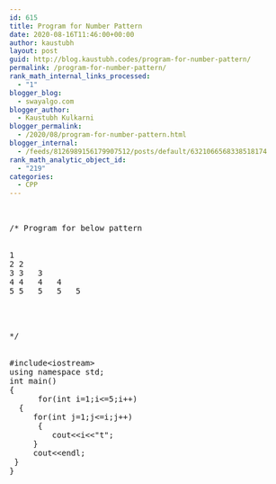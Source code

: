 ```yaml
---
id: 615
title: Program for Number Pattern
date: 2020-08-16T11:46:00+00:00
author: kaustubh
layout: post
guid: http://blog.kaustubh.codes/program-for-number-pattern/
permalink: /program-for-number-pattern/
rank_math_internal_links_processed:
  - "1"
blogger_blog:
  - swayalgo.com
blogger_author:
  - Kaustubh Kulkarni
blogger_permalink:
  - /2020/08/program-for-number-pattern.html
blogger_internal:
  - /feeds/8126989156179907512/posts/default/6321066568338518174
rank_math_analytic_object_id:
  - "219"
categories:
  - CPP
---
```

<pre><br /><br />/* Program for below pattern <br /><br /><br />1	<br />2	2	<br />3	3	3	<br />4	4	4	4	<br />5	5	5	5	5	<br /><br /><br /><br /><br />*/<br /><br /><br />#include&lt;iostream><br />using namespace std;<br />int main()<br />{<br />		for(int i=1;i&lt;=5;i++)<br />	{<br />		for(int j=1;j&lt;=i;j++)<br />		{<br />			cout&lt;&lt;i&lt;&lt;"t";<br />		}<br />		cout&lt;&lt;endl;<br />	}<br />}<br /><br /><br /></pre>